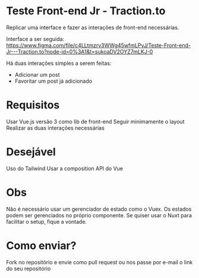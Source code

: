 # Teste Front-end Jr - Traction.to

Replicar uma interface e fazer as interações de front-end necessárias.

Interface a ser seguida:
https://www.figma.com/file/c4LLtmzrv3WWg45wfmLPvJ/Teste-Front-end-Jr---Traction.to?node-id=0%3A1&t=sukoaDV2OYZ7mLKJ-0

Há duas interações simples a serem feitas: 
- Adicionar um post
- Favoritar um post já adicionado

# Requisitos

Usar Vue.js versão 3 como lib de front-end
Seguir minimamente o layout
Realizar as duas interações necessárias

# Desejável

Uso do Tailwind
Usar a composition API do Vue

# Obs

Não é necessário usar um gerenciador de estado como o Vuex. Os estados podem ser gerenciados no próprio componente.
Se quiser usar o Nuxt para facilitar o setup, fique a vontade. 

# Como enviar?

Fork no repositório e envie como pull request ou nos passe por e-mail o link do seu repositório



